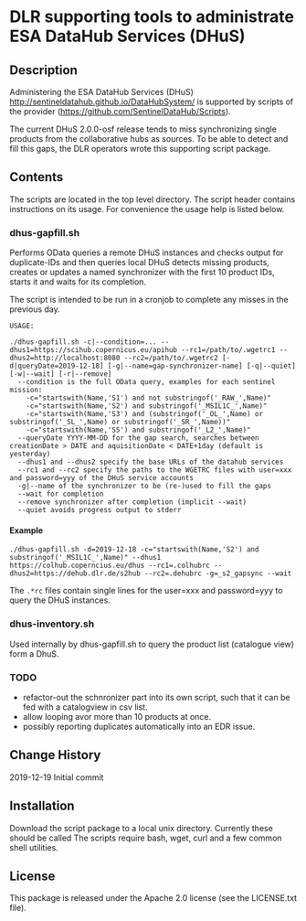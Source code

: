 # DLR supporting tools to administrate ESA DataHub Services (DHuS)

## Description

Administering the ESA DataHub Services (DHuS) http://sentineldatahub.github.io/DataHubSystem/ is supported by scripts of the provider (https://github.com/SentinelDataHub/Scripts).

The current DHuS 2.0.0-osf release tends to miss synchronizing single products from the collaborative hubs as sources. 
To be able to detect and fill this gaps, the DLR operators wrote this supporting script package.

## Contents

The scripts are located in the  top level directory. 
The script header contains instructions on its usage. 
For convenience the usage help is listed below.

### dhus-gapfill.sh

Performs OData queries a remote DHuS instances and checks output for duplicate-IDs and 
then queries local DHuS detects missing products, 
creates or updates a named synchronizer with the first 10 product IDs, 
starts it and waits for its completion.

The script is intended to be run in a cronjob to complete any misses in the previous day.

```
USAGE:

./dhus-gapfill.sh -c|--condition=... --dhus1=https://scihub.copernicus.eu/apihub --rc1=/path/to/.wgetrc1 --dhus2=http://localhost:8080 --rc2=/path/to/.wgetrc2 [-d|queryDate=2019-12-18] [-g|--name=gap-synchronizer-name] [-q|--quiet] [-w|--wait] [-r|--remove]
  --condition is the full OData query, examples for each sentinel mission:
    -c="startswith(Name,'S1') and not substringof('_RAW_',Name)"
    -c="startswith(Name,'S2') and substringof('_MSIL1C_',Name)"
    -c="startswith(Name,'S3') and (substringof('_OL_',Name) or substringof('_SL_',Name) or substringof('_SR_',Name))"
    -c="startswith(Name,'S5') and substringof('_L2_',Name)"
  --queryDate YYYY-MM-DD for the gap search, searches between creationDate > DATE and aquisitionDate < DATE+1day (default is yesterday)
  --dhus1 and --dhus2 specify the base URLs of the datahub services
  --rc1 and --rc2 specify the paths to the WGETRC files with user=xxx and password=yyy of the DHuS service accounts
  -g|--name of the synchronizer to be (re-)used to fill the gaps
  --wait for completion
  --remove synchronizer after completion (implicit --wait)
  --quiet avoids progress output to stderr
```

#### Example
```
./dhus-gapfill.sh -d=2019-12-18 -c="startswith(Name,'S2') and substringof('_MSIL1C_',Name)" --dhus1 https://colhub.coperncius.eu/dhus --rc1=.colhubrc --dhus2=https://dehub.dlr.de/s2hub --rc2=.dehubrc -g=_s2_gapsync --wait
```
The ```.*rc``` files contain single lines for the user=xxx and password=yyy to query the DHuS instances.

### dhus-inventory.sh

Used internally by dhus-gapfill.sh to query the product list (catalogue view) form a DhuS.

### TODO

* refactor-out the schnronizer part into its own script, such that it can be fed with a catalogview in csv list.
* allow looping avor more than 10 products at once.
* possibly reporting duplicates automatically into an EDR issue.

## Change History
2019-12-19 Initial commit


## Installation

Download the script package to a local unix directory.
Currently these should be called 
The scripts require bash, wget, curl and a few common shell utilities.

## License

This package is released under the Apache 2.0 license (see the LICENSE.txt file).

